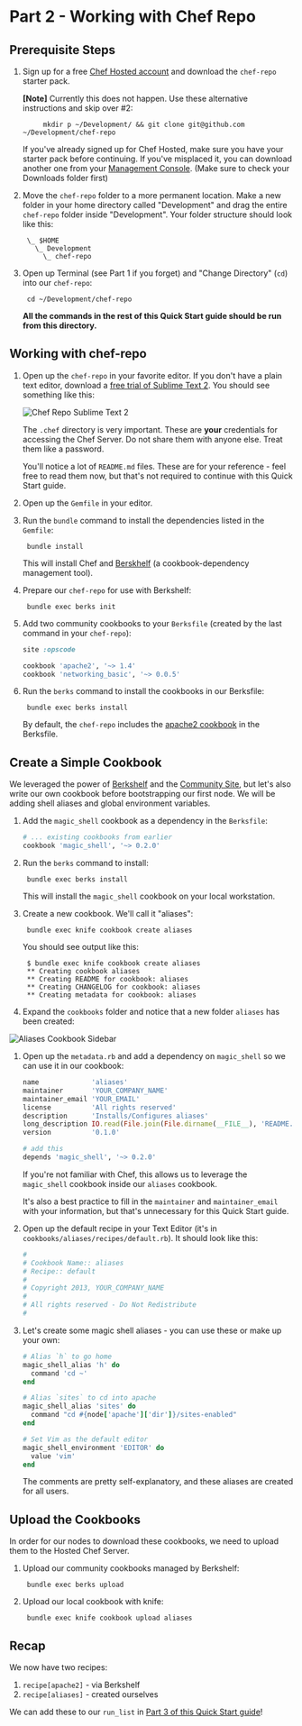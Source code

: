 Part 2 - Working with Chef Repo
===============================
Prerequisite Steps
------------------
1. Sign up for a free [Chef Hosted account][chef-hosted] and download the `chef-repo` starter pack.

    **[Note]** Currently this does not happen. Use these alternative instructions and skip over #2:

            mkdir p ~/Development/ && git clone git@github.com ~/Development/chef-repo

    If you've already signed up for Chef Hosted, make sure you have your starter pack before continuing. If you've misplaced it, you can download another one from your [Management Console][management-console]. (Make sure to check your Downloads folder first)

1. Move the `chef-repo` folder to a more permanent location. Make a new folder in your home directory called "Development" and drag the entire `chef-repo` folder inside "Development". Your folder structure should look like this:

        \_ $HOME
          \_ Development
            \_ chef-repo

1. Open up Terminal (see Part 1 if you forget) and "Change Directory" (`cd`) into our `chef-repo`:

        cd ~/Development/chef-repo

    **All the commands in the rest of this Quick Start guide should be run from this directory.**

Working with chef-repo
----------------------
1. Open up the `chef-repo` in your favorite editor. If you don't have a plain text editor, download a [free trial of Sublime Text 2][sublime-text-2]. You should see something like this:

    ![Chef Repo Sublime Text 2](../assets/chef-repo-sidebar.png)

    The `.chef` directory is very important. These are **your** credentials for accessing the Chef Server. Do not share them with anyone else. Treat them like a password.

    You'll notice a lot of `README.md` files. These are for your reference - feel free to read them now, but that's not required to continue with this Quick Start guide.

1. Open up the `Gemfile` in your editor.

1. Run the `bundle` command to install the dependencies listed in the `Gemfile`:

        bundle install

    This will install Chef and [Berskhelf][berkshelf] (a cookbook-dependency management tool).

1. Prepare our `chef-repo` for use with Berkshelf:

        bundle exec berks init

1. Add two community cookbooks to your `Berksfile` (created by the last command in your `chef-repo`):

    ```ruby
    site :opscode

    cookbook 'apache2', '~> 1.4'
    cookbook 'networking_basic', '~> 0.0.5'
    ```

1. Run the `berks` command to install the cookbooks in our Berksfile:

        bundle exec berks install

    By default, the `chef-repo` includes the [apache2 cookbook][apache2-cookbook] in the Berksfile.

Create a Simple Cookbook
------------------------
We leveraged the power of [Berkshelf][berkshelf] and the [Community Site][apache2-cookbook], but let's also write our own cookbook before bootstrapping our first node. We will be adding shell aliases and global environment variables.

1. Add the `magic_shell` cookbook as a dependency in the `Berksfile`:

    ```ruby
    # ... existing cookbooks from earlier
    cookbook 'magic_shell', '~> 0.2.0'
    ```

1. Run the `berks` command to install:

        bundle exec berks install

    This will install the `magic_shell` cookbook on your local workstation.

1. Create a new cookbook. We'll call it "aliases":

        bundle exec knife cookbook create aliases

    You should see output like this:

        $ bundle exec knife cookbook create aliases
        ** Creating cookbook aliases
        ** Creating README for cookbook: aliases
        ** Creating CHANGELOG for cookbook: aliases
        ** Creating metadata for cookbook: aliases

1. Expand the `cookbooks` folder and notice that a new folder `aliases` has been created:

  ![Aliases Cookbook Sidebar](../assets/aliases-cookbook.png)

1. Open up the `metadata.rb` and add a dependency on `magic_shell` so we can use it in our cookbook:

    ```ruby
    name             'aliases'
    maintainer       'YOUR_COMPANY_NAME'
    maintainer_email 'YOUR_EMAIL'
    license          'All rights reserved'
    description      'Installs/Configures aliases'
    long_description IO.read(File.join(File.dirname(__FILE__), 'README.md'))
    version          '0.1.0'

    # add this
    depends 'magic_shell', '~> 0.2.0'
    ```

    If you're not familiar with Chef, this allows us to leverage the `magic_shell` cookbook inside our `aliases` cookbook.

    It's also a best practice to fill in the `maintainer` and `maintainer_email` with your information, but that's unnecessary for this Quick Start guide.

1. Open up the default recipe in your Text Editor (it's in `cookbooks/aliases/recipes/default.rb`). It should look like this:

    ```ruby
    #
    # Cookbook Name:: aliases
    # Recipe:: default
    #
    # Copyright 2013, YOUR_COMPANY_NAME
    #
    # All rights reserved - Do Not Redistribute
    #
    ```

1. Let's create some magic shell aliases - you can use these or make up your own:

    ```ruby
    # Alias `h` to go home
    magic_shell_alias 'h' do
      command 'cd ~'
    end

    # Alias `sites` to cd into apache
    magic_shell_alias 'sites' do
      command "cd #{node['apache']['dir']}/sites-enabled"
    end

    # Set Vim as the default editor
    magic_shell_environment 'EDITOR' do
      value 'vim'
    end
    ```

    The comments are pretty self-explanatory, and these aliases are created for all users.

Upload the Cookbooks
--------------------
In order for our nodes to download these cookbooks, we need to upload them to the Hosted Chef Server.

1. Upload our community cookbooks managed by Berkshelf:

        bundle exec berks upload

1. Upload our local cookbook with knife:

        bundle exec knife cookbook upload aliases

Recap
-----
We now have two recipes:

  1. `recipe[apache2]` - via Berkshelf
  2. `recipe[aliases]` - created ourselves

We can add these to our `run_list` in [Part 3 of this Quick Start guide][part-3]!

[chef-hosted]: http://www.opscode.com/hosted-chef/ "Sign up for Hosted Chef"
[management-console]: http://manage.opscode.com "Opscode Management Console"
[sublime-text-2]: http://www.sublimetext.com/2 "Sublime Text 2"
[berkshelf]: http://berkshelf.com "Berkshelf"
[apache2-cookbook]: http://community.opscode.com/cookbooks/apache2 "Opscode Apache2 Cookbook"
[part-3]: ../Part+3+-+Converging+the+Node "Part 3 - Converging the Node"
